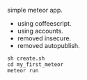 simple meteor app.

* using coffeescript.
* using accounts.
* removed insecure.
* removed autopublish.

```
sh create.sh
cd my_first_meteor
meteor run
```
